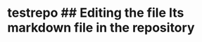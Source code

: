 # testrepo                                                                                                                                                                                                                                                                                                                                          ## Editing the file                                                                                                                                                                                                                                                                                                                                  Its markdown file in the repository
